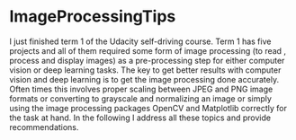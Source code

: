# ImageProcessingTips

I just finished term 1 of the Udacity self-driving course. Term 1 has five projects and all of them required some form of image processing (to read , process and display images) as a pre-processing step for either computer vision or deep learning tasks.  The key to get better results with computer vision and deep learning is to get the image processing done accurately. Often times this involves proper scaling between JPEG and PNG image formats or converting to grayscale and normalizing an image or simply using the image processing packages OpenCV and Matplotlib correctly for the task at hand. In the following I address all these topics and provide recommendations. 
